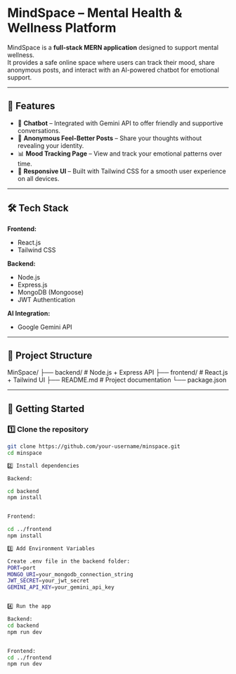# MindSpace – Mental Health & Wellness Platform

MindSpace is a **full-stack MERN application** designed to support mental wellness.  
It provides a safe online space where users can track their mood, share anonymous posts, and interact with an AI-powered chatbot for emotional support.

---

## 🌟 Features

- 🧠 **Chatbot** – 
 Integrated with Gemini API to offer friendly
 and supportive conversations.
- 📝 **Anonymous Feel-Better Posts** – Share your thoughts without revealing your identity.
- 📊 **Mood Tracking Page** – View and track your emotional patterns over time.
- 📱 **Responsive UI** – Built with Tailwind CSS for a smooth user experience on all devices.

---

## 🛠️ Tech Stack

**Frontend:**
- React.js
- Tailwind CSS

**Backend:**
- Node.js
- Express.js
- MongoDB (Mongoose)
- JWT Authentication

**AI Integration:**
- Google Gemini API

---

## 📂 Project Structure
MinSpace/
├── backend/ # Node.js + Express API
├── frontend/ # React.js + Tailwind UI
├── README.md # Project documentation
└── package.json


---

## 🚀 Getting Started

### 1️⃣ Clone the repository
```bash
git clone https://github.com/your-username/minspace.git
cd minspace

2️⃣ Install dependencies

Backend:

cd backend
npm install


Frontend:

cd ../frontend
npm install

3️⃣ Add Environment Variables

Create .env file in the backend folder:
PORT=port
MONGO_URI=your_mongodb_connection_string
JWT_SECRET=your_jwt_secret
GEMINI_API_KEY=your_gemini_api_key


4️⃣ Run the app

Backend:
cd backend
npm run dev


Frontend:
cd ../frontend
npm run dev

